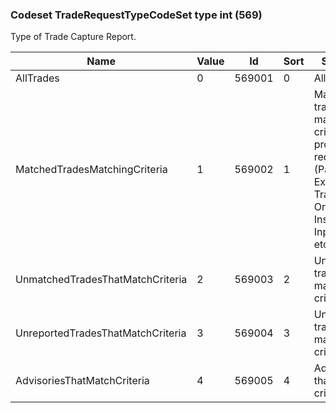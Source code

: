 ### Codeset TradeRequestTypeCodeSet type int (569)

Type of Trade Capture Report.

| Name                              | Value | Id     | Sort | Synopsis                                                                                                                |
|-----------------------------------|-------|--------|------|-------------------------------------------------------------------------------------------------------------------------|
| AllTrades                         | 0     | 569001 | 0    | All Trades                                                                                                              |
| MatchedTradesMatchingCriteria     | 1     | 569002 | 1    | Matched trades matching criteria provided on request (Parties, ExecID, TradeID, OrderID, Instrument, InputSource, etc.) |
| UnmatchedTradesThatMatchCriteria  | 2     | 569003 | 2    | Unmatched trades that match criteria                                                                                    |
| UnreportedTradesThatMatchCriteria | 3     | 569004 | 3    | Unreported trades that match criteria                                                                                   |
| AdvisoriesThatMatchCriteria       | 4     | 569005 | 4    | Advisories that match criteria                                                                                          |

